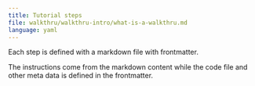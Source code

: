 ```yaml
---
title: Tutorial steps
file: walkthru/walkthru-intro/what-is-a-walkthru.md
language: yaml
---
```


Each step is defined with a markdown file with frontmatter. 

The instructions come from the markdown content while the code file and other meta data is defined in the frontmatter.
